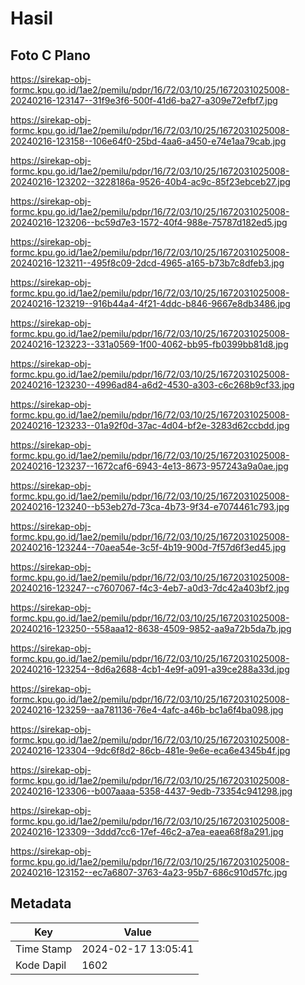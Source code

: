# Hasil

## Foto C Plano

https://sirekap-obj-formc.kpu.go.id/1ae2/pemilu/pdpr/16/72/03/10/25/1672031025008-20240216-123147--31f9e3f6-500f-41d6-ba27-a309e72efbf7.jpg

https://sirekap-obj-formc.kpu.go.id/1ae2/pemilu/pdpr/16/72/03/10/25/1672031025008-20240216-123158--106e64f0-25bd-4aa6-a450-e74e1aa79cab.jpg

https://sirekap-obj-formc.kpu.go.id/1ae2/pemilu/pdpr/16/72/03/10/25/1672031025008-20240216-123202--3228186a-9526-40b4-ac9c-85f23ebceb27.jpg

https://sirekap-obj-formc.kpu.go.id/1ae2/pemilu/pdpr/16/72/03/10/25/1672031025008-20240216-123206--bc59d7e3-1572-40f4-988e-75787d182ed5.jpg

https://sirekap-obj-formc.kpu.go.id/1ae2/pemilu/pdpr/16/72/03/10/25/1672031025008-20240216-123211--495f8c09-2dcd-4965-a165-b73b7c8dfeb3.jpg

https://sirekap-obj-formc.kpu.go.id/1ae2/pemilu/pdpr/16/72/03/10/25/1672031025008-20240216-123219--916b44a4-4f21-4ddc-b846-9667e8db3486.jpg

https://sirekap-obj-formc.kpu.go.id/1ae2/pemilu/pdpr/16/72/03/10/25/1672031025008-20240216-123223--331a0569-1f00-4062-bb95-fb0399bb81d8.jpg

https://sirekap-obj-formc.kpu.go.id/1ae2/pemilu/pdpr/16/72/03/10/25/1672031025008-20240216-123230--4996ad84-a6d2-4530-a303-c6c268b9cf33.jpg

https://sirekap-obj-formc.kpu.go.id/1ae2/pemilu/pdpr/16/72/03/10/25/1672031025008-20240216-123233--01a92f0d-37ac-4d04-bf2e-3283d62ccbdd.jpg

https://sirekap-obj-formc.kpu.go.id/1ae2/pemilu/pdpr/16/72/03/10/25/1672031025008-20240216-123237--1672caf6-6943-4e13-8673-957243a9a0ae.jpg

https://sirekap-obj-formc.kpu.go.id/1ae2/pemilu/pdpr/16/72/03/10/25/1672031025008-20240216-123240--b53eb27d-73ca-4b73-9f34-e7074461c793.jpg

https://sirekap-obj-formc.kpu.go.id/1ae2/pemilu/pdpr/16/72/03/10/25/1672031025008-20240216-123244--70aea54e-3c5f-4b19-900d-7f57d6f3ed45.jpg

https://sirekap-obj-formc.kpu.go.id/1ae2/pemilu/pdpr/16/72/03/10/25/1672031025008-20240216-123247--c7607067-f4c3-4eb7-a0d3-7dc42a403bf2.jpg

https://sirekap-obj-formc.kpu.go.id/1ae2/pemilu/pdpr/16/72/03/10/25/1672031025008-20240216-123250--558aaa12-8638-4509-9852-aa9a72b5da7b.jpg

https://sirekap-obj-formc.kpu.go.id/1ae2/pemilu/pdpr/16/72/03/10/25/1672031025008-20240216-123254--8d6a2688-4cb1-4e9f-a091-a39ce288a33d.jpg

https://sirekap-obj-formc.kpu.go.id/1ae2/pemilu/pdpr/16/72/03/10/25/1672031025008-20240216-123259--aa781136-76e4-4afc-a46b-bc1a6f4ba098.jpg

https://sirekap-obj-formc.kpu.go.id/1ae2/pemilu/pdpr/16/72/03/10/25/1672031025008-20240216-123304--9dc6f8d2-86cb-481e-9e6e-eca6e4345b4f.jpg

https://sirekap-obj-formc.kpu.go.id/1ae2/pemilu/pdpr/16/72/03/10/25/1672031025008-20240216-123306--b007aaaa-5358-4437-9edb-73354c941298.jpg

https://sirekap-obj-formc.kpu.go.id/1ae2/pemilu/pdpr/16/72/03/10/25/1672031025008-20240216-123309--3ddd7cc6-17ef-46c2-a7ea-eaea68f8a291.jpg

https://sirekap-obj-formc.kpu.go.id/1ae2/pemilu/pdpr/16/72/03/10/25/1672031025008-20240216-123152--ec7a6807-3763-4a23-95b7-686c910d57fc.jpg


## Metadata

| Key        | Value               |
| ---------- | ------------------- |
| Time Stamp | 2024-02-17 13:05:41 |
| Kode Dapil | 1602                |



